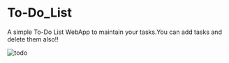# To-Do_List
A simple To-Do List WebApp to maintain your tasks.You can add tasks and delete them also!!

![todo](https://user-images.githubusercontent.com/38129975/56187900-a510e780-6041-11e9-8186-3e1dbfbeb46a.JPG)

